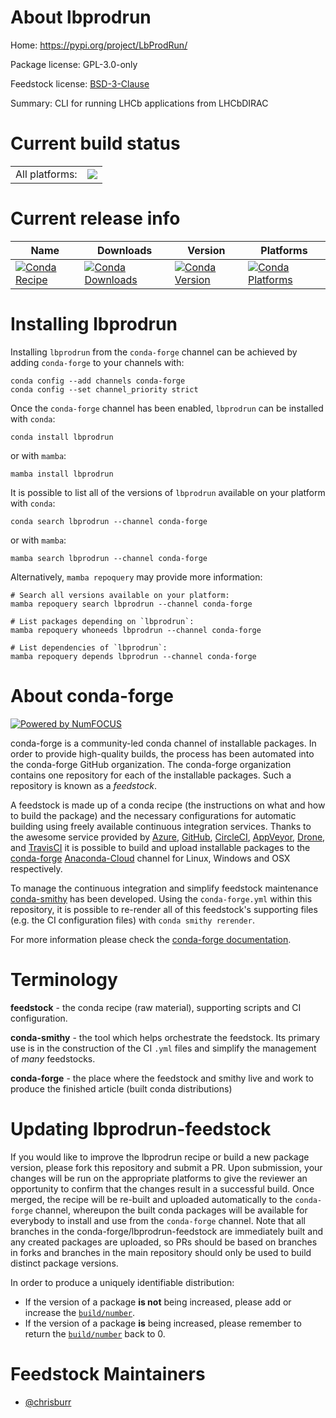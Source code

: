 About lbprodrun
===============

Home: https://pypi.org/project/LbProdRun/

Package license: GPL-3.0-only

Feedstock license: [BSD-3-Clause](https://github.com/conda-forge/lbprodrun-feedstock/blob/main/LICENSE.txt)

Summary: CLI for running LHCb applications from LHCbDIRAC

Current build status
====================


<table><tr><td>All platforms:</td>
    <td>
      <a href="https://dev.azure.com/conda-forge/feedstock-builds/_build/latest?definitionId=14744&branchName=main">
        <img src="https://dev.azure.com/conda-forge/feedstock-builds/_apis/build/status/lbprodrun-feedstock?branchName=main">
      </a>
    </td>
  </tr>
</table>

Current release info
====================

| Name | Downloads | Version | Platforms |
| --- | --- | --- | --- |
| [![Conda Recipe](https://img.shields.io/badge/recipe-lbprodrun-green.svg)](https://anaconda.org/conda-forge/lbprodrun) | [![Conda Downloads](https://img.shields.io/conda/dn/conda-forge/lbprodrun.svg)](https://anaconda.org/conda-forge/lbprodrun) | [![Conda Version](https://img.shields.io/conda/vn/conda-forge/lbprodrun.svg)](https://anaconda.org/conda-forge/lbprodrun) | [![Conda Platforms](https://img.shields.io/conda/pn/conda-forge/lbprodrun.svg)](https://anaconda.org/conda-forge/lbprodrun) |

Installing lbprodrun
====================

Installing `lbprodrun` from the `conda-forge` channel can be achieved by adding `conda-forge` to your channels with:

```
conda config --add channels conda-forge
conda config --set channel_priority strict
```

Once the `conda-forge` channel has been enabled, `lbprodrun` can be installed with `conda`:

```
conda install lbprodrun
```

or with `mamba`:

```
mamba install lbprodrun
```

It is possible to list all of the versions of `lbprodrun` available on your platform with `conda`:

```
conda search lbprodrun --channel conda-forge
```

or with `mamba`:

```
mamba search lbprodrun --channel conda-forge
```

Alternatively, `mamba repoquery` may provide more information:

```
# Search all versions available on your platform:
mamba repoquery search lbprodrun --channel conda-forge

# List packages depending on `lbprodrun`:
mamba repoquery whoneeds lbprodrun --channel conda-forge

# List dependencies of `lbprodrun`:
mamba repoquery depends lbprodrun --channel conda-forge
```


About conda-forge
=================

[![Powered by
NumFOCUS](https://img.shields.io/badge/powered%20by-NumFOCUS-orange.svg?style=flat&colorA=E1523D&colorB=007D8A)](https://numfocus.org)

conda-forge is a community-led conda channel of installable packages.
In order to provide high-quality builds, the process has been automated into the
conda-forge GitHub organization. The conda-forge organization contains one repository
for each of the installable packages. Such a repository is known as a *feedstock*.

A feedstock is made up of a conda recipe (the instructions on what and how to build
the package) and the necessary configurations for automatic building using freely
available continuous integration services. Thanks to the awesome service provided by
[Azure](https://azure.microsoft.com/en-us/services/devops/), [GitHub](https://github.com/),
[CircleCI](https://circleci.com/), [AppVeyor](https://www.appveyor.com/),
[Drone](https://cloud.drone.io/welcome), and [TravisCI](https://travis-ci.com/)
it is possible to build and upload installable packages to the
[conda-forge](https://anaconda.org/conda-forge) [Anaconda-Cloud](https://anaconda.org/)
channel for Linux, Windows and OSX respectively.

To manage the continuous integration and simplify feedstock maintenance
[conda-smithy](https://github.com/conda-forge/conda-smithy) has been developed.
Using the ``conda-forge.yml`` within this repository, it is possible to re-render all of
this feedstock's supporting files (e.g. the CI configuration files) with ``conda smithy rerender``.

For more information please check the [conda-forge documentation](https://conda-forge.org/docs/).

Terminology
===========

**feedstock** - the conda recipe (raw material), supporting scripts and CI configuration.

**conda-smithy** - the tool which helps orchestrate the feedstock.
                   Its primary use is in the construction of the CI ``.yml`` files
                   and simplify the management of *many* feedstocks.

**conda-forge** - the place where the feedstock and smithy live and work to
                  produce the finished article (built conda distributions)


Updating lbprodrun-feedstock
============================

If you would like to improve the lbprodrun recipe or build a new
package version, please fork this repository and submit a PR. Upon submission,
your changes will be run on the appropriate platforms to give the reviewer an
opportunity to confirm that the changes result in a successful build. Once
merged, the recipe will be re-built and uploaded automatically to the
`conda-forge` channel, whereupon the built conda packages will be available for
everybody to install and use from the `conda-forge` channel.
Note that all branches in the conda-forge/lbprodrun-feedstock are
immediately built and any created packages are uploaded, so PRs should be based
on branches in forks and branches in the main repository should only be used to
build distinct package versions.

In order to produce a uniquely identifiable distribution:
 * If the version of a package **is not** being increased, please add or increase
   the [``build/number``](https://docs.conda.io/projects/conda-build/en/latest/resources/define-metadata.html#build-number-and-string).
 * If the version of a package **is** being increased, please remember to return
   the [``build/number``](https://docs.conda.io/projects/conda-build/en/latest/resources/define-metadata.html#build-number-and-string)
   back to 0.

Feedstock Maintainers
=====================

* [@chrisburr](https://github.com/chrisburr/)

